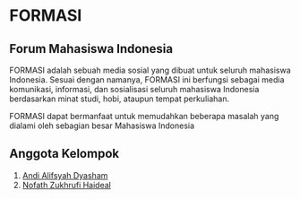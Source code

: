 # FORMASI 
## Forum Mahasiswa Indonesia <br>

FORMASI adalah sebuah media sosial yang dibuat untuk seluruh mahasiswa Indonesia. Sesuai dengan namanya, FORMASI ini berfungsi sebagai media komunikasi, informasi, dan sosialisasi seluruh mahasiswa Indonesia berdasarkan minat studi, hobi, ataupun tempat perkuliahan.

FORMASI dapat bermanfaat untuk memudahkan beberapa masalah yang dialami oleh sebagian besar Mahasiswa Indonesia

## Anggota Kelompok <br>
1. <a href = "https://github.com/AndyAlyf">Andi Alifsyah Dyasham</a> <br>
2. <a href = "https://github.com/NofathZ">Nofath Zukhrufi Haideal</a>
